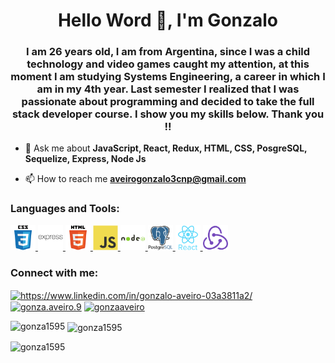 <h1 align="center">Hello Word 👋, I'm Gonzalo</h1>
<h3 align="center">I am 26 years old, I am from Argentina, since I was a child technology and video games caught my attention, at this moment I am studying Systems Engineering, a career in which I am in my 4th year. Last semester I realized that I was passionate about programming and decided to take the full stack developer course. I show you my skills below. Thank you !!</h3>

- 💬 Ask me about **JavaScript, React, Redux, HTML, CSS, PosgreSQL, Sequelize, Express, Node Js**

- 📫 How to reach me **aveirogonzalo3cnp@gmail.com**

<h3 align="left">Languages and Tools:</h3>
<p align="left"> <a href="https://www.w3schools.com/css/" target="_blank" rel="noreferrer"> <img src="https://raw.githubusercontent.com/devicons/devicon/master/icons/css3/css3-original-wordmark.svg" alt="css3" width="40" height="40"/> </a> <a href="https://expressjs.com" target="_blank" rel="noreferrer"> <img src="https://raw.githubusercontent.com/devicons/devicon/master/icons/express/express-original-wordmark.svg" alt="express" width="40" height="40"/> </a> <a href="https://www.w3.org/html/" target="_blank" rel="noreferrer"> <img src="https://raw.githubusercontent.com/devicons/devicon/master/icons/html5/html5-original-wordmark.svg" alt="html5" width="40" height="40"/> </a> <a href="https://developer.mozilla.org/en-US/docs/Web/JavaScript" target="_blank" rel="noreferrer"> <img src="https://raw.githubusercontent.com/devicons/devicon/master/icons/javascript/javascript-original.svg" alt="javascript" width="40" height="40"/> </a> <a href="https://nodejs.org" target="_blank" rel="noreferrer"> <img src="https://raw.githubusercontent.com/devicons/devicon/master/icons/nodejs/nodejs-original-wordmark.svg" alt="nodejs" width="40" height="40"/> </a> <a href="https://www.postgresql.org" target="_blank" rel="noreferrer"> <img src="https://raw.githubusercontent.com/devicons/devicon/master/icons/postgresql/postgresql-original-wordmark.svg" alt="postgresql" width="40" height="40"/> </a> <a href="https://reactjs.org/" target="_blank" rel="noreferrer"> <img src="https://raw.githubusercontent.com/devicons/devicon/master/icons/react/react-original-wordmark.svg" alt="react" width="40" height="40"/> </a> <a href="https://redux.js.org" target="_blank" rel="noreferrer"> <img src="https://raw.githubusercontent.com/devicons/devicon/master/icons/redux/redux-original.svg" alt="redux" width="40" height="40"/> </a> </p>

<h3 align="left">Connect with me:</h3>
<p align="left">
<a href="https://linkedin.com/in/https://www.linkedin.com/in/gonzalo-aveiro-03a3811a2/" target="blank"><img align="center" src="https://raw.githubusercontent.com/rahuldkjain/github-profile-readme-generator/master/src/images/icons/Social/linked-in-alt.svg" alt="https://www.linkedin.com/in/gonzalo-aveiro-03a3811a2/" height="30" width="40" /></a>
<a href="https://fb.com/gonza.aveiro.9" target="blank"><img align="center" src="https://raw.githubusercontent.com/rahuldkjain/github-profile-readme-generator/master/src/images/icons/Social/facebook.svg" alt="gonza.aveiro.9" height="30" width="40" /></a>
<a href="https://instagram.com/gonzaaveiro" target="blank"><img align="center" src="https://raw.githubusercontent.com/rahuldkjain/github-profile-readme-generator/master/src/images/icons/Social/instagram.svg" alt="gonzaaveiro" height="30" width="40" /></a>
</p>

<p><img align="left" src="https://github-readme-stats.vercel.app/api/top-langs?username=gonza1595&show_icons=true&locale=en&layout=compact" alt="gonza1595" /></p>

<p>&nbsp;<img align="center" src="https://github-readme-stats.vercel.app/api?username=gonza1595&show_icons=true&locale=en" alt="gonza1595" /></p>

<p align="left"> <img src="https://komarev.com/ghpvc/?username=gonza1595&label=Profile%20views&color=0e75b6&style=flat" alt="gonza1595" /> </p>

